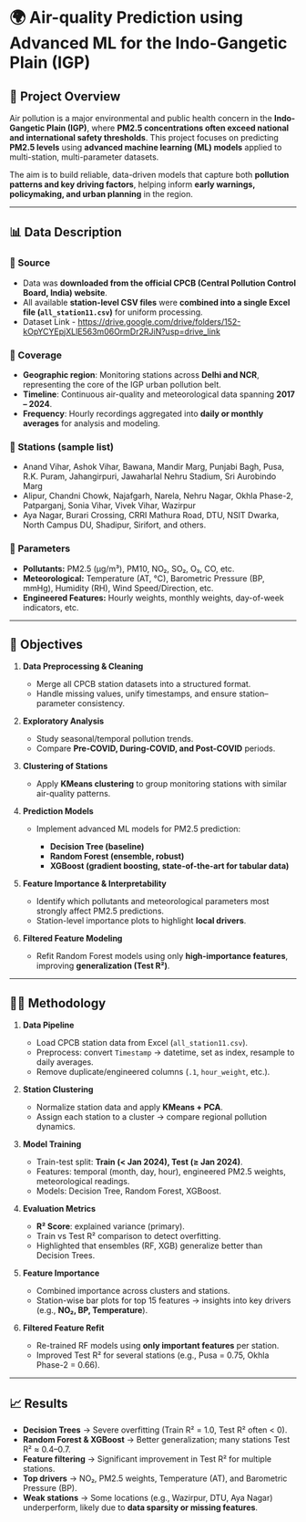  
# 🌍 Air-quality Prediction using Advanced ML for the Indo-Gangetic Plain (IGP)

## 📖 Project Overview

Air pollution is a major environmental and public health concern in the **Indo-Gangetic Plain (IGP)**, where **PM2.5 concentrations often exceed national and international safety thresholds**.
This project focuses on predicting **PM2.5 levels** using **advanced machine learning (ML) models** applied to multi-station, multi-parameter datasets.

The aim is to build reliable, data-driven models that capture both **pollution patterns and key driving factors**, helping inform **early warnings, policymaking, and urban planning** in the region.

---

## 📊 Data Description

### 📌 Source

* Data was **downloaded from the official CPCB (Central Pollution Control Board, India) website**.
* All available **station-level CSV files** were **combined into a single Excel file (`all_station11.csv`)** for uniform processing.
* Dataset Link - https://drive.google.com/drive/folders/152-kOpYCYEpjXLlE563m06OrmDr2RJiN?usp=drive_link

### 📌 Coverage

* **Geographic region**: Monitoring stations across **Delhi and NCR**, representing the core of the IGP urban pollution belt.
* **Timeline**: Continuous air-quality and meteorological data spanning **2017 – 2024**.
* **Frequency**: Hourly recordings aggregated into **daily or monthly averages** for analysis and modeling.

### 📌 Stations (sample list)

* Anand Vihar, Ashok Vihar, Bawana, Mandir Marg, Punjabi Bagh, Pusa, R.K. Puram, Jahangirpuri, Jawaharlal Nehru Stadium, Sri Aurobindo Marg
* Alipur, Chandni Chowk, Najafgarh, Narela, Nehru Nagar, Okhla Phase-2, Patparganj, Sonia Vihar, Vivek Vihar, Wazirpur
* Aya Nagar, Burari Crossing, CRRI Mathura Road, DTU, NSIT Dwarka, North Campus DU, Shadipur, Sirifort, and others.

### 📌 Parameters

* **Pollutants:** PM2.5 (µg/m³), PM10, NO₂, SO₂, O₃, CO, etc.
* **Meteorological:** Temperature (AT, °C), Barometric Pressure (BP, mmHg), Humidity (RH), Wind Speed/Direction, etc.
* **Engineered Features:** Hourly weights, monthly weights, day-of-week indicators, etc.

---

## 🎯 Objectives

1. **Data Preprocessing & Cleaning**

   * Merge all CPCB station datasets into a structured format.
   * Handle missing values, unify timestamps, and ensure station–parameter consistency.

2. **Exploratory Analysis**

   * Study seasonal/temporal pollution trends.
   * Compare **Pre-COVID, During-COVID, and Post-COVID** periods.

3. **Clustering of Stations**

   * Apply **KMeans clustering** to group monitoring stations with similar air-quality patterns.

4. **Prediction Models**

   * Implement advanced ML models for PM2.5 prediction:

     * **Decision Tree (baseline)**
     * **Random Forest (ensemble, robust)**
     * **XGBoost (gradient boosting, state-of-the-art for tabular data)**

5. **Feature Importance & Interpretability**

   * Identify which pollutants and meteorological parameters most strongly affect PM2.5 predictions.
   * Station-level importance plots to highlight **local drivers**.

6. **Filtered Feature Modeling**

   * Refit Random Forest models using only **high-importance features**, improving **generalization (Test R²)**.

---

## 🧑‍💻 Methodology

1. **Data Pipeline**

   * Load CPCB station data from Excel (`all_station11.csv`).
   * Preprocess: convert `Timestamp` → datetime, set as index, resample to daily averages.
   * Remove duplicate/engineered columns (`.1`, `hour_weight`, etc.).

2. **Station Clustering**

   * Normalize station data and apply **KMeans + PCA**.
   * Assign each station to a cluster → compare regional pollution dynamics.

3. **Model Training**

   * Train-test split: **Train (< Jan 2024), Test (≥ Jan 2024)**.
   * Features: temporal (month, day, hour), engineered PM2.5 weights, meteorological readings.
   * Models: Decision Tree, Random Forest, XGBoost.

4. **Evaluation Metrics**

   * **R² Score**: explained variance (primary).
   * Train vs Test R² comparison to detect overfitting.
   * Highlighted that ensembles (RF, XGB) generalize better than Decision Trees.

5. **Feature Importance**

   * Combined importance across clusters and stations.
   * Station-wise bar plots for top 15 features → insights into key drivers (e.g., **NO₂, BP, Temperature**).

6. **Filtered Feature Refit**

   * Re-trained RF models using **only important features** per station.
   * Improved Test R² for several stations (e.g., Pusa = 0.75, Okhla Phase-2 = 0.66).

---

## 📈 Results

* **Decision Trees** → Severe overfitting (Train R² = 1.0, Test R² often < 0).
* **Random Forest & XGBoost** → Better generalization; many stations Test R² ≈ 0.4–0.7.
* **Feature filtering** → Significant improvement in Test R² for multiple stations.
* **Top drivers** → NO₂, PM2.5 weights, Temperature (AT), and Barometric Pressure (BP).
* **Weak stations** → Some locations (e.g., Wazirpur, DTU, Aya Nagar) underperform, likely due to **data sparsity or missing features**.


 
